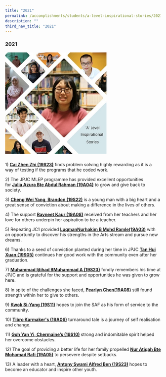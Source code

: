 ```yaml
---
title: "2021"
permalink: /accomplishments/students/a-level-inspirational-stories/2021/overview/
description: ""
third_nav_title: "2021"
---
```

### **2021**

<img src="/images/Collage%202021.jpg" 
     style="width:65%">
		 
### 

1\) **[Cai Zhen Zhi (19S23)](https://staging.d1kt1aspitrtfv.amplifyapp.com/accomplishments/students/a-level-inspirational-stories/2021/cai-zhen-zhi/)** finds problem solving highly rewarding as it is a way of testing if the programs that he coded work.

2\) The JPJC MLEP programme has provided excellent opportunities for **[Julia Azura Bte Abdul Rahman (19A04)](https://staging.d1kt1aspitrtfv.amplifyapp.com/accomplishments/students/a-level-inspirational-stories/2021/azura/)** to grow and give back to society.  

3\) **[Cheng Wei Yang, Brandon (19S22)](https://staging.d1kt1aspitrtfv.amplifyapp.com/accomplishments/students/a-level-inspirational-stories/2021/brandon/)** is a young man with a big heart and a great sense of conviction about making a difference in the lives of others.

4\) The support **[Ravneet Kaur (19A08)](https://staging.d1kt1aspitrtfv.amplifyapp.com/accomplishments/students/a-level-inspirational-stories/2021/ravneet/)** received from her teachers and her love for others underpin her aspiration to be a teacher.

5\) Repeating JC1 provided **[LuqmanNurhakim B Mohd Ramle(19A03)](https://staging.d1kt1aspitrtfv.amplifyapp.com/accomplishments/students/a-level-inspirational-stories/2021/nurhakim/)** with an opportunity to discover his strengths in the Arts stream and pursue new dreams.

6\) Thanks to a seed of conviction planted during her time in JPJC **[Tan Hui Xuan (19S05)](https://staging.d1kt1aspitrtfv.amplifyapp.com/accomplishments/students/a-level-inspirational-stories/2021/huixuan/)** continues her good work with the community even after her graduation.

7\) **[Muhammad Ijtihad BMuhammad A (19S23)](https://staging.d1kt1aspitrtfv.amplifyapp.com/accomplishments/students/a-level-inspirational-stories/2021/ijtihad/)** fondly remembers his time at JPJC and is grateful for the support and opportunities he was given to grow here.

8\) In spite of the challenges she faced, **[Pearlyn Chen(19A08)](https://staging.d1kt1aspitrtfv.amplifyapp.com/accomplishments/students/a-level-inspirational-stories/2021/pearlyn/)** still found strength within her to give to others.

9\) **[Kwok Si-Yang (19S11)](https://staging.d1kt1aspitrtfv.amplifyapp.com/accomplishments/students/a-level-inspirational-stories/2021/kwok-si-yang/)** hopes to join the SAF as his form of service to the community.

10\) **[Tibro Karmaker's (19A06)](https://staging.d1kt1aspitrtfv.amplifyapp.com/accomplishments/students/a-level-inspirational-stories/2021/tibro/)** turnaround tale is a journey of self realisation and change.

11\) **[Goh Yan Yi, Chermaine’s (19S10)](https://staging.d1kt1aspitrtfv.amplifyapp.com/accomplishments/students/a-level-inspirational-stories/2021/chermaine/)** strong and indomitable spirit helped her overcome obstacles.

12\) The goal of providing a better life for her family propelled **[Nur Atiqah Bte Mohamad Rafi (19A05)](https://staging.d1kt1aspitrtfv.amplifyapp.com/accomplishments/students/a-level-inspirational-stories/2021/atiqah/)** to persevere despite setbacks.

13\) A leader with a heart, **[Antony Swami Alfred Ben (19S23)](https://staging.d1kt1aspitrtfv.amplifyapp.com/accomplishments/students/a-level-inspirational-stories/2021/antony/)** hopes to become an educator and inspire other youth.